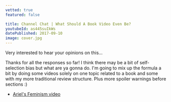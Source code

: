 ```yaml
---
vetted: true
featured: false

title: Channel Chat | What Should A Book Video Even Be?
youtubeId: as445suIkWs
datePublished: 2017-09-10
image: cover.jpg
---
```


Very interested to hear your opinions on this…

Thanks for all the responses so far! I think there may be a bit of self-selection bias but what are ya gonna do. I'm going to mix up the formula a bit by doing some videos solely on one topic related to a book and some with my more traditional review structure. Plus more spoiler warnings before sections :)

- [Ariel's Feminism video](https://youtu.be/LJf-am8WUPw)
